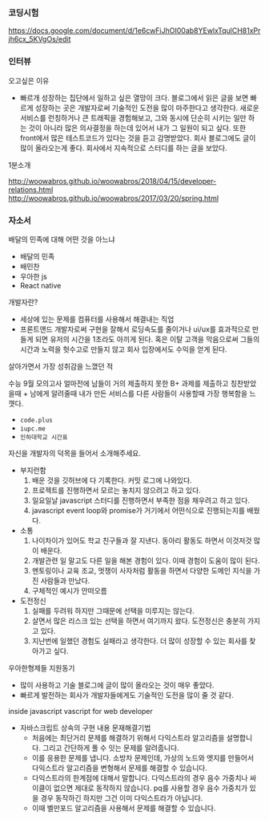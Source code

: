 ### 코딩시험

https://docs.google.com/document/d/1e6cwFiJhOI00ab8YEwlxTqulCH81xPrjh6cx_5KVgOs/edit


### 인터뷰

오고싶은 이유

- 빠르개 성장하는 집단에서 일하고 싶은 열망이 크다. 블로그에서 읽은 글을 보면 빠르게 성장하는 곳은 개발자로써 기술적인 도전을 많이 마주한다고 생각한다. 새로운 서비스를 런칭하거나 큰 트래픽을 경험해보고, 그와 동시에 단순히 시키는 일만 하는 것이 아니라 많은 의사결정을 하는데 있어서 내가 그 일원이 되고 싶다. 또한 front에서 많은 테스트코드가 있다는 것을 듣고 감명받았다. 회사 블로그에도 글이 많이 올라오는게 좋다. 회사에서 지속적으로 스터디를 하는 글을 보았다.

1분소개

http://woowabros.github.io/woowabros/2018/04/15/developer-relations.html
http://woowabros.github.io/woowabros/2017/03/20/spring.html

### 자소서

배달의 민족에 대해 어떤 것을 아느냐 
- 배달의 민족
- 배민찬
- 우아한 js
- React native

개발자란? 
- 세상에 있는 문제를 컴퓨터를 사용해서 해결내는 직업
- 프론트앤드 개발자로써 구현을 잘해서 로딩속도를 줄이거나 ui/ux를 효과적으로 만들게 되면 유저의 시간을 1초라도 아끼게 된다. 혹은 이탈 고객을 막음으로써 그들의 시간과 노력을 헛수고로 만들지 않고 회사 입장에서도 수익을 얻게 된다.

살아가면서 가장 성취감을 느꼈던 적 

수능 9월 모의고사
얼마전에 남들이 거의 제출하지 못한 B+ 과제를 제출하고 칭찬받았을때 + 남에게 알려줄때
내가 만든 서비스를 다른 사람들이 사용할때 가장 행복함을 느꼇다.
- `code.plus`
- `iupc.me`
- `인하대학교 시간표`

자신을 개발자의 덕목을 들어서 소개해주세요.
- 부지런함
  1. 배운 것을 깃허브에 다 기록한다. 커밋 로그에 나와있다.
  2. 프로젝트를 진행하면서 모르는 놓치지 않으려고 하고 있다.
  3. 일요일날 javascript 스터디를 진행하면서 부족한 점을 채우려고 하고 있다.
  4. javascript event loop와 promise가 거기에서 어떤식으로 진행되는지를 배웠다.
- 소통
  1. 나이차이가 있어도 학교 친구들과 잘 지낸다. 동아리 활동도 하면서 이것저것 많이 배운다.
  2. 개발관련 일 말고도 다른 일을 해본 경험이 있다. 이때 경험이 도움이 많이 된다.
  3. 멘토링이나 교육 조교, 멋쟁이 사자처럼 활동을 하면서 다양한 도메인 지식을 가진 사람들과 만났다.
  4. 구체적인 예시가 안떠오름
- 도전정신
  1. 실패를 두려워 하지만 그때문에 선택을 미루지는 않는다.
  2. 살면서 많은 리스크 있는 선택을 하면서 여기까지 왔다. 도전정신은 충분히 가지고 있다.
  3. 지난번에 일했던 경험도 실패라고 생각한다. 더 많이 성장할 수 있는 회사를 찾아가고 싶다.


우아한형제들 지원동기
- 많이 사용하고 기술 블로그에 글이 많이 올라오는 것이 매우 좋았다.
- 빠르게 발전하는 회사가 개발자들에게도 기술적인 도전을 많이 줄 것 같다.

inside javascript
  vascript for web developer

- 자바스크립트 상속의 구현 내용
문재해결기법
  - 처음에는 최단거리 문제를 해결하기 위해서 다익스트라 알고리즘을 설명합니다. 그리고 간단하게 풀 수 잇는 문제를 알려줍니다.
  - 이를 응용한 문제를 냅니다. 소방차 문제인데, 가상의 노드와 엣지를 만들어서 다익스트라 알고리즘을 변형해서 문제를 해결할 수 있습니다.
  - 다익스트라의 한계점에 대해서 말합니다. 다익스트라의 경우 음수 가중치나 싸이클이 없으면 제대로 동작하지 않습니다. pq를 사용할 경우 음수 가중치가 있을 경우 동작하긴 하지만 그건 이미 다익스트라가 아닙니다.
  - 이때 벨만포드 알고리즘을 사용해서 문제를 해결할 수 있습니다.